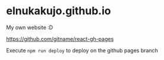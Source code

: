 # elnukakujo.github.io
My own website :D

https://github.com/gitname/react-gh-pages

Execute `npm run deploy` to deploy on the github pages branch